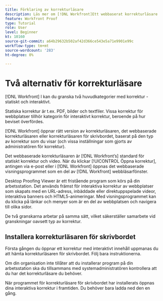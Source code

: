 ```yaml
---
title: Förklaring av korrekturläsare
description: Läs mer om [!DNL Workfront]Ett webbaserat korrekturläsare och korrekturläsare för datorer, skillnaden mellan de båda och hur du får åtkomst till dem.
feature: Workfront Proof
type: Tutorial
role: User
level: Beginner
kt: 10160
source-git-commit: a64b29632b502af42d366ce543e5a71e9901e99c
workflow-type: tm+mt
source-wordcount: '283'
ht-degree: 0%

---
```



# Två alternativ för korrekturläsare

[!DNL Workfront] I kan du granska två huvudkategorier med korrektur - statiskt och interaktivt.

Statiska korrektur är t.ex. PDF, bilder och textfiler. Vissa korrektur för webbplatser tillhör kategorin för interaktivt korrektur, beroende på hur beviset överfördes.

[!DNL Workfront] öppnar rätt version av korrekturläsaren, det webbaserade korrekturläsaren eller korrekturläsaren för skrivbordet, baserat på den typ av korrektur som du visar (och vissa inställningar som gjorts av administratören för korrektur).

Det webbaserade korrekturläsaren är [!DNL Workfront’s] standard för statiskt korrektur och video. När du klickar [!UICONTROL Öppna korrektur], antingen via e-post eller i [!DNL Workfront] öppnas det webbaserade visningsprogrammet som en del av [!DNL Workfront] webbläsarfönster.

Desktop Proofing Viewer är ett fristående program som körs på din arbetsstation. Det används främst för interaktiva korrektur av webbplatser som skapats med en URL-adress, inbäddade eller direktuppspelade videor, interaktiva banners och HTML5-animeringar. Med visningsprogrammet kan du klicka på länkar och menyer som är en del av webbplatsen och navigera till olika sidor.

De två granskarna arbetar på samma sätt, vilket säkerställer samarbete vid granskningar oavsett typ av korrektur.

## Installera korrekturläsaren för skrivbordet

Första gången du öppnar ett korrektur med interaktivt innehåll uppmanas du att hämta korrekturläsaren för skrivbordet. Följ bara instruktionerna.

Om din organisation inte tillåter att du installerar program på din arbetsstation ska du tillsammans med systemadministratören kontrollera att du har det korrekturläsare du behöver.

När programmet för korrekturläsare för skrivbordet har installerats öppnas dina interaktiva korrektur i framtiden. Du behöver bara ladda ned den en gång.

<!-- 
### Learn more
* Differences between the Web Proofing Viewer and the Desktop Proofing Viewer
* Review an interactive proof
* Install the Desktop Proofing Viewer
* Understand the Desktop Proofing Viewer
* Open proofs in the Desktop Proofing Viewer
* Interactive content proofs
-->
